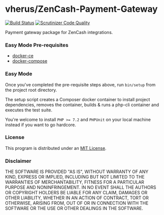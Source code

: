 # vherus/ZenCash-Payment-Gateway

[![Build Status](https://travis-ci.org/vherus/ZenCash-Payment-Gateway.svg?branch=master)](https://travis-ci.org/Vherus/ZenCash-Payment-Gateway)
[![Scrutinizer Code Quality](https://scrutinizer-ci.com/g/vherus/ZenCash-Payment-Gateway/badges/quality-score.png?b=master)](https://scrutinizer-ci.com/g/vherus/ZenCash-Payment-Gateway/?branch=master)

Payment gateway package for ZenCash integrations.

### Easy Mode Pre-requisites

- [docker-ce](https://www.docker.com/community-edition)
- [docker-compose](https://docs.docker.com/compose)

### Easy Mode

Once you've completed the pre-requisite steps above, run `bin/setup` from the project root directory.

The setup script creates a Composer docker container to install project dependencies, removes the container, builds & runs a php-cli container and executes the test suite.

You're welcome to install `PHP >= 7.2` and `PHPUnit` on your local machine instead if you want to go hardcore.

### License
This program is distributed under an [MIT License](https://github.com/vherus/ZenCash-Payment-Gateway/raw/master/LICENSE).

### Disclaimer

THE SOFTWARE IS PROVIDED "AS IS", WITHOUT WARRANTY OF ANY KIND, EXPRESS OR
IMPLIED, INCLUDING BUT NOT LIMITED TO THE WARRANTIES OF MERCHANTABILITY,
FITNESS FOR A PARTICULAR PURPOSE AND NONINFRINGEMENT. IN NO EVENT SHALL THE
AUTHORS OR COPYRIGHT HOLDERS BE LIABLE FOR ANY CLAIM, DAMAGES OR OTHER
LIABILITY, WHETHER IN AN ACTION OF CONTRACT, TORT OR OTHERWISE, ARISING FROM,
OUT OF OR IN CONNECTION WITH THE SOFTWARE OR THE USE OR OTHER DEALINGS IN THE
SOFTWARE.
